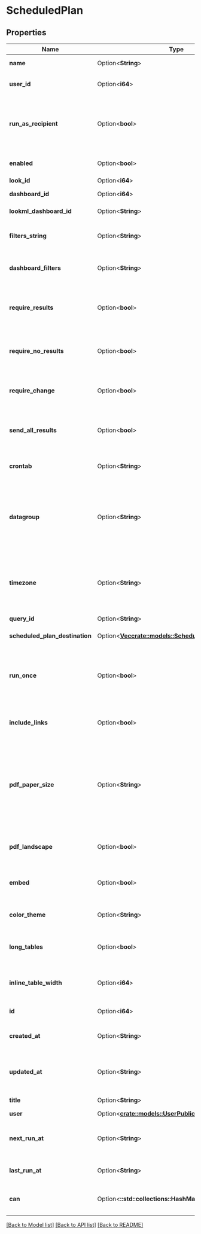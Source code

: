 # ScheduledPlan

## Properties

Name | Type | Description | Notes
------------ | ------------- | ------------- | -------------
**name** | Option<**String**> | Name of this scheduled plan | [optional]
**user_id** | Option<**i64**> | User Id which owns this scheduled plan | [optional]
**run_as_recipient** | Option<**bool**> | Whether schedule is run as recipient (only applicable for email recipients) | [optional]
**enabled** | Option<**bool**> | Whether the ScheduledPlan is enabled | [optional]
**look_id** | Option<**i64**> | Id of a look | [optional]
**dashboard_id** | Option<**i64**> | Id of a dashboard | [optional]
**lookml_dashboard_id** | Option<**String**> | Id of a LookML dashboard | [optional]
**filters_string** | Option<**String**> | Query string to run look or dashboard with | [optional]
**dashboard_filters** | Option<**String**> | (DEPRECATED) Alias for filters_string field | [optional]
**require_results** | Option<**bool**> | Delivery should occur if running the dashboard or look returns results | [optional]
**require_no_results** | Option<**bool**> | Delivery should occur if the dashboard look does not return results | [optional]
**require_change** | Option<**bool**> | Delivery should occur if data have changed since the last run | [optional]
**send_all_results** | Option<**bool**> | Will run an unlimited query and send all results. | [optional]
**crontab** | Option<**String**> | Vixie-Style crontab specification when to run | [optional]
**datagroup** | Option<**String**> | Name of a datagroup; if specified will run when datagroup triggered (can't be used with cron string) | [optional]
**timezone** | Option<**String**> | Timezone for interpreting the specified crontab (default is Looker instance timezone) | [optional]
**query_id** | Option<**String**> | Query id | [optional]
**scheduled_plan_destination** | Option<[**Vec<crate::models::ScheduledPlanDestination>**](ScheduledPlanDestination.md)> | Scheduled plan destinations | [optional]
**run_once** | Option<**bool**> | Whether the plan in question should only be run once (usually for testing) | [optional]
**include_links** | Option<**bool**> | Whether links back to Looker should be included in this ScheduledPlan | [optional]
**pdf_paper_size** | Option<**String**> | The size of paper the PDF should be formatted to fit. Valid values are: \"letter\", \"legal\", \"tabloid\", \"a0\", \"a1\", \"a2\", \"a3\", \"a4\", \"a5\". | [optional]
**pdf_landscape** | Option<**bool**> | Whether the PDF should be formatted for landscape orientation | [optional]
**embed** | Option<**bool**> | Whether this schedule is in an embed context or not | [optional]
**color_theme** | Option<**String**> | Color scheme of the dashboard if applicable | [optional]
**long_tables** | Option<**bool**> | Whether or not to expand table vis to full length | [optional]
**inline_table_width** | Option<**i64**> | The pixel width at which we render the inline table visualizations | [optional]
**id** | Option<**i64**> | Unique Id | [optional][readonly]
**created_at** | Option<**String**> | Date and time when ScheduledPlan was created | [optional][readonly]
**updated_at** | Option<**String**> | Date and time when ScheduledPlan was last updated | [optional][readonly]
**title** | Option<**String**> | Title | [optional][readonly]
**user** | Option<[**crate::models::UserPublic**](UserPublic.md)> |  | [optional]
**next_run_at** | Option<**String**> | When the ScheduledPlan will next run (null if running once) | [optional][readonly]
**last_run_at** | Option<**String**> | When the ScheduledPlan was last run | [optional][readonly]
**can** | Option<**::std::collections::HashMap<String, bool>**> | Operations the current user is able to perform on this object | [optional][readonly]

[[Back to Model list]](../README.md#documentation-for-models) [[Back to API list]](../README.md#documentation-for-api-endpoints) [[Back to README]](../README.md)


